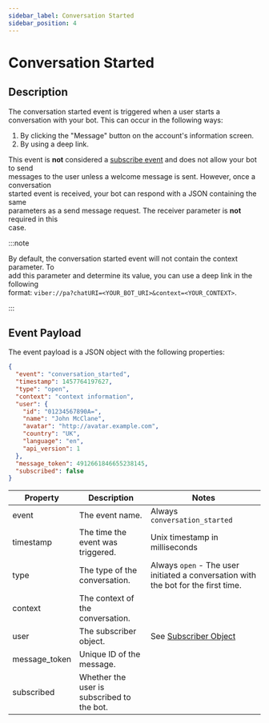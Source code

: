 ```yaml
---
sidebar_label: Conversation Started
sidebar_position: 4
---
```


# Conversation Started

## Description

The conversation started event is triggered when a user starts a conversation with your bot. This can occur in the following ways:

1. By clicking the "Message" button on the account's information screen.
2. By using a deep link.

This event is **not** considered a [subscribe event](./user-subscribed) and does not allow your bot to send<br/> messages to the user unless a welcome message is sent. However, once a conversation<br/>
started event is received, your bot can respond with a JSON containing the same<br/>
parameters as a send message request. The receiver parameter is **not** required in this<br/>
case.

:::note

By default, the conversation started event will not contain the context parameter. To<br/>
add this parameter and determine its value, you can use a deep link in the following<br/> 
format: `viber://pa?chatURI=<YOUR_BOT_URI>&context=<YOUR_CONTEXT>`.

:::

## Event Payload

The event payload is a JSON object with the following properties:

```json title=Example
{
  "event": "conversation_started",
  "timestamp": 1457764197627,
  "type": "open",
  "context": "context information",
  "user": {
    "id": "01234567890A=",
    "name": "John McClane",
    "avatar": "http://avatar.example.com",
    "country": "UK",
    "language": "en",
    "api_version": 1
  },
  "message_token": 4912661846655238145,
  "subscribed": false
}
```

| Property  | Description                       | Notes                          |
| --------- | --------------------------------- | ------------------------------ |
| event     | The event name.                   | Always `conversation_started`  |
| timestamp | The time the event was triggered. | Unix timestamp in milliseconds |
| type      | The type of the conversation.     | Always `open` - The user initiated a conversation with the bot for the first time.|
| context   | The context of the conversation.  |
| user      | The subscriber object.            | See [Subscriber Object](../data-models/subscriber) |
| message_token | Unique ID of the message. |
| subscribed | Whether the user is subscribed to the bot. |